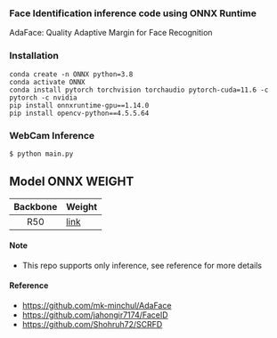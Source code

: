 ### Face Identification inference code using ONNX Runtime

AdaFace: Quality Adaptive Margin for Face Recognition

### Installation

```
conda create -n ONNX python=3.8
conda activate ONNX
conda install pytorch torchvision torchaudio pytorch-cuda=11.6 -c pytorch -c nvidia
pip install onnxruntime-gpu==1.14.0
pip install opencv-python==4.5.5.64
```

### WebCam Inference
```bash
$ python main.py
```

## Model ONNX WEIGHT

| Backbone | Weight                                                                             |
|:--------:|------------------------------------------------------------------------------------|
|   R50    | [link](https://github.com/Shohruh72/FaceID/releases/download/v.1.0.0/recognition_r50.onnx) | 


#### Note

* This repo supports only inference, see reference for more details


#### Reference

* https://github.com/mk-minchul/AdaFace
* https://github.com/jahongir7174/FaceID
* https://github.com/Shohruh72/SCRFD
